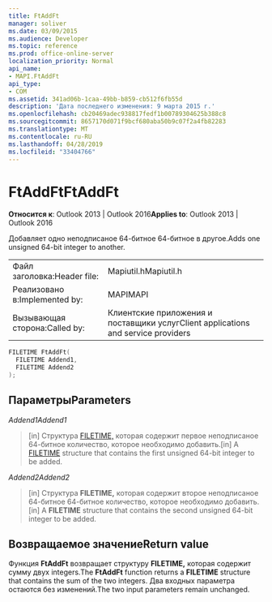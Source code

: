```yaml
---
title: FtAddFt
manager: soliver
ms.date: 03/09/2015
ms.audience: Developer
ms.topic: reference
ms.prod: office-online-server
localization_priority: Normal
api_name:
- MAPI.FtAddFt
api_type:
- COM
ms.assetid: 341ad06b-1caa-49bb-b859-cb512f6fb55d
description: 'Дата последнего изменения: 9 марта 2015 г.'
ms.openlocfilehash: cb20469adec938817fedf1b00789304625b388c8
ms.sourcegitcommit: 8657170d071f9bcf680aba50b9c07f2a4fb82283
ms.translationtype: MT
ms.contentlocale: ru-RU
ms.lasthandoff: 04/28/2019
ms.locfileid: "33404766"
---
```

# <a name="ftaddft"></a><span data-ttu-id="ab643-103">FtAddFt</span><span class="sxs-lookup"><span data-stu-id="ab643-103">FtAddFt</span></span>

  
  
<span data-ttu-id="ab643-104">**Относится к**: Outlook 2013 | Outlook 2016</span><span class="sxs-lookup"><span data-stu-id="ab643-104">**Applies to**: Outlook 2013 | Outlook 2016</span></span> 
  
<span data-ttu-id="ab643-105">Добавляет одно неподписаное 64-битное 64-битное в другое.</span><span class="sxs-lookup"><span data-stu-id="ab643-105">Adds one unsigned 64-bit integer to another.</span></span>
  
|||
|:-----|:-----|
|<span data-ttu-id="ab643-106">Файл заголовка:</span><span class="sxs-lookup"><span data-stu-id="ab643-106">Header file:</span></span>  <br/> |<span data-ttu-id="ab643-107">Mapiutil.h</span><span class="sxs-lookup"><span data-stu-id="ab643-107">Mapiutil.h</span></span>  <br/> |
|<span data-ttu-id="ab643-108">Реализовано в:</span><span class="sxs-lookup"><span data-stu-id="ab643-108">Implemented by:</span></span>  <br/> |<span data-ttu-id="ab643-109">MAPI</span><span class="sxs-lookup"><span data-stu-id="ab643-109">MAPI</span></span>  <br/> |
|<span data-ttu-id="ab643-110">Вызывающая сторона:</span><span class="sxs-lookup"><span data-stu-id="ab643-110">Called by:</span></span>  <br/> |<span data-ttu-id="ab643-111">Клиентские приложения и поставщики услуг</span><span class="sxs-lookup"><span data-stu-id="ab643-111">Client applications and service providers</span></span>  <br/> |
   
```cpp
FILETIME FtAddFt(
  FILETIME Addend1,
  FILETIME Addend2
);
```

## <a name="parameters"></a><span data-ttu-id="ab643-112">Параметры</span><span class="sxs-lookup"><span data-stu-id="ab643-112">Parameters</span></span>

 <span data-ttu-id="ab643-113">_Addend1_</span><span class="sxs-lookup"><span data-stu-id="ab643-113">_Addend1_</span></span>
  
> <span data-ttu-id="ab643-114">[in] Структура [FILETIME,](filetime.md) которая содержит первое неподписаное 64-битное количество, которое необходимо добавить.</span><span class="sxs-lookup"><span data-stu-id="ab643-114">[in] A [FILETIME](filetime.md) structure that contains the first unsigned 64-bit integer to be added.</span></span> 
    
 <span data-ttu-id="ab643-115">_Addend2_</span><span class="sxs-lookup"><span data-stu-id="ab643-115">_Addend2_</span></span>
  
> <span data-ttu-id="ab643-116">[in] Структура **FILETIME,** которая содержит второе неподписаное 64-битное 64-битное количество, которое необходимо добавить.</span><span class="sxs-lookup"><span data-stu-id="ab643-116">[in] A **FILETIME** structure that contains the second unsigned 64-bit integer to be added.</span></span> 
    
## <a name="return-value"></a><span data-ttu-id="ab643-117">Возвращаемое значение</span><span class="sxs-lookup"><span data-stu-id="ab643-117">Return value</span></span>

<span data-ttu-id="ab643-118">Функция **FtAddFt** возвращает структуру **FILETIME,** которая содержит сумму двух integers.</span><span class="sxs-lookup"><span data-stu-id="ab643-118">The **FtAddFt** function returns a **FILETIME** structure that contains the sum of the two integers.</span></span> <span data-ttu-id="ab643-119">Два входных параметра остаются без изменений.</span><span class="sxs-lookup"><span data-stu-id="ab643-119">The two input parameters remain unchanged.</span></span> 
  

